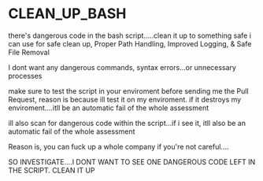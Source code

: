 # CLEAN_UP_BASH

there's dangerous code in the bash script.....clean it up to something safe i can use for safe clean up, Proper Path Handling, Improved Logging, & Safe File Removal

I dont want any dangerous commands, syntax errors...or unnecessary processes

make sure to test the script in your enviroment before sending me the Pull Request, reason is because ill test it on my enviroment. if it destroys my enviroment....itll be an automatic fail of the whole assessment

ill also scan for dangerous code within the script...if i see it, itll also be an automatic fail of the whole assessment

Reason is, you can fuck up a whole company if you're not careful....

SO INVESTIGATE....I DONT WANT TO SEE ONE DANGEROUS CODE LEFT IN THE SCRIPT. CLEAN IT UP
